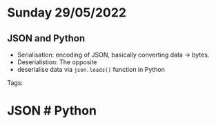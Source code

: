 # Sunday 29/05/2022

## JSON and Python

* Serialisation: encoding of JSON, basically converting data -> bytes. 
* Deserialistion: The opposite
* deserialise data via `json.loads()` function in Python

Tags:

  # JSON # Python 

